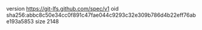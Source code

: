 version https://git-lfs.github.com/spec/v1
oid sha256:abbc8c50e34cc0f891c47fae044c9293c32e309b786d4b22eff76abe193a5853
size 2148
